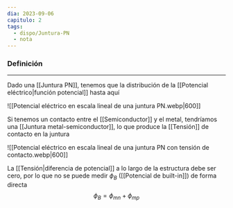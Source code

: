 ```yaml
---
dia: 2023-09-06
capitulo: 2
tags:
  - dispo/Juntura-PN
  - nota
---
```

### Definición
---
Dado una [[Juntura PN]], tenemos que la distribución de la [[Potencial eléctrico|función potencial]] hasta aquí 

![[Potencial eléctrico en escala lineal de una juntura PN.webp|600]]

Si tenemos un contacto entre el [[Semiconductor]] y el metal, tendríamos una [[Juntura metal-semiconductor]], lo que produce la [[Tensión]] de contacto en la juntura 

![[Potencial eléctrico en escala lineal de una juntura PN con tensión de contacto.webp|600]]

La [[Tensión|diferencia de potencial]] a lo largo de la estructura debe ser cero, por lo que no se puede medir $\phi_B$ ([[Potencial de built-in]]) de forma directa $$ \phi_B = \phi_{mn} + \phi_{mp} $$